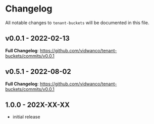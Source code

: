 # Changelog

All notable changes to `tenant-buckets` will be documented in this file.

## v0.0.1 - 2022-02-13

**Full Changelog**: https://github.com/vidwanco/tenant-buckets/commits/v0.0.1

## v0.5.1 - 2022-08-02

**Full Changelog**: https://github.com/vidwanco/tenant-buckets/commits/v0.0.1

## 1.0.0 - 202X-XX-XX

- initial release
